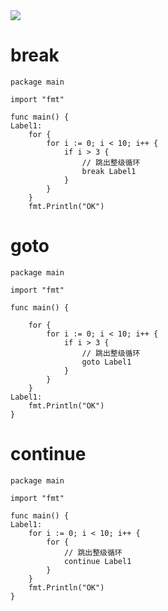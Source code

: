 <img src="https://github.com/KenNaNa/go_learing/blob/master/img/22.png"/>

# break
```
package main

import "fmt"

func main() {
Label1:
	for {
		for i := 0; i < 10; i++ {
			if i > 3 {
				// 跳出整级循环
				break Label1
			}
		}
	}
	fmt.Println("OK")

```

# goto

```
package main

import "fmt"

func main() {

	for {
		for i := 0; i < 10; i++ {
			if i > 3 {
				// 跳出整级循环
				goto Label1
			}
		}
	}
Label1:
	fmt.Println("OK")
}
```

# continue
```
package main

import "fmt"

func main() {
Label1:
	for i := 0; i < 10; i++ {
		for {
			// 跳出整级循环
			continue Label1
		}
	}
	fmt.Println("OK")
}
```

